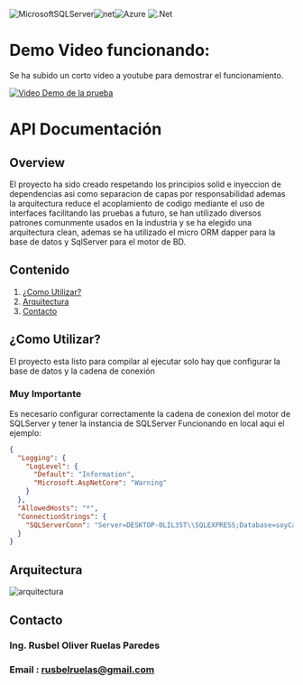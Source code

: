 ![MicrosoftSQLServer](https://img.shields.io/badge/Microsoft%20SQL%20Server-CC2927?style=for-the-badge&logo=microsoft%20sql%20server&logoColor=white)![net](https://img.shields.io/badge/.NET-512BD4?style=for-the-badge&logo=dotnet&logoColor=white)![Azure](https://img.shields.io/badge/azure-%230072C6.svg?style=for-the-badge&logo=microsoftazure&logoColor=white)	![.Net](https://img.shields.io/badge/.NET-5C2D91?style=for-the-badge&logo=.net&logoColor=white)

# Demo Video funcionando:
Se ha subido un corto video a youtube para demostrar el funcionamiento.

[![Video Demo de la prueba](https://img.youtube.com/vi/OHDbhWNWf4I/mqdefault.jpg)](https://youtu.be/OHDbhWNWf4I)

# API Documentación

## Overview

El proyecto ha sido creado respetando los principios solid e inyeccion de dependencias asi como separacion de capas por responsabilidad ademas la arquitectura reduce el acoplamiento de codigo mediante el uso de interfaces facilitando las pruebas a futuro, se han utilizado diversos patrones comunmente usados en la industria y se ha elegido una arquitectura clean, ademas se ha utilizado el micro ORM dapper para la base de datos y SqlServer para el motor de BD. 

## Contenido
1. [¿Como Utilizar?](#como-utilizar)
6. [Arquitectura](#arquitectura)
7. [Contacto](#contacto)

## ¿Como Utilizar?

El proyecto esta listo para compilar al ejecutar solo hay que configurar la base de datos y la cadena de conexión

### Muy Importante
Es necesario configurar correctamente la cadena de conexion del motor de SQLServer y tener la instancia de SQLServer Funcionando en local aqui el ejemplo:
```json
{
  "Logging": {
    "LogLevel": {
      "Default": "Information",
      "Microsoft.AspNetCore": "Warning"
    }
  },
  "AllowedHosts": "*",
  "ConnectionStrings": {
    "SQLServerConn": "Server=DESKTOP-0LIL35T\\SQLEXPRESS;Database=soyCalidad_db;User Id=sa;Password=root;TrustServerCertificate=true;"
  }
}
```

 ## Arquitectura

 ![arquitectura](https://miro.medium.com/v2/resize:fit:678/1*dyEEkN3GHQeg7sA6v22EHw.png)

 ## Contacto
### Ing. Rusbel Oliver Ruelas Paredes
### Email : rusbelruelas@gmail.com
